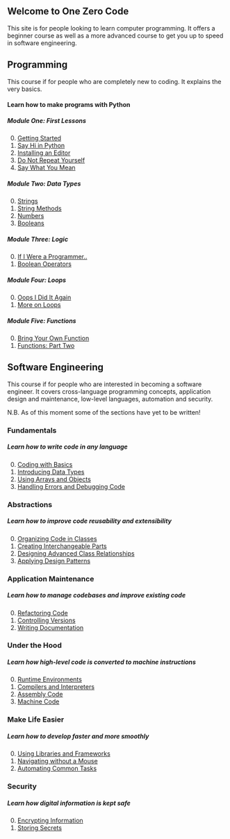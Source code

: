 ## Welcome to One Zero Code
This site is for people looking to learn computer programming. It offers a beginner course as well as a more advanced course to get you up to speed in software engineering.


## Programming
This course if for people who are completely new to coding. It explains the very basics.
#### Learn how to make programs with Python
##### Module One: First Lessons
0. [Getting Started](bunny_slope/getting-started.md)
1. [Say Hi in Python](bunny_slope/simplest.md)
2. [Installing an Editor](bunny_slope/editor.md)
3. [Do Not Repeat Yourself](bunny_slope/dont-repeat.md)
4. [Say What You Mean](bunny_slope/say-what-you-mean.md)

##### Module Two: Data Types
0. [Strings](bunny_slope/string.md)
1. [String Methods](bunny_slope/strings-2.md)
2. [Numbers](bunny_slope/number.md)
3. [Booleans](bunny_slope/booleans.md)

##### Module Three: Logic
0. [If I Were a Programmer..](bunny_slope/logic.md)
1. [Boolean Operators](bunny_slope/bool-operators.md)
<!-- 2. [Evaluating Data](bunny_slope/evaluating-data.md) -->

##### Module Four: Loops
0. [Oops I Did It Again](bunny_slope/loop.md)
1. [More on Loops](bunny_slope/for-loop.md)

##### Module Five: Functions
0. [Bring Your Own Function](bunny_slope/function.md)
1. [Functions: Part Two](bunny_slope/function-2.md)


## Software Engineering
This course if for people who are interested in becoming a software engineer. It covers cross-language programming concepts, application design and maintenance, low-level languages, automation and security.

N.B. As of this moment some of the sections have yet to be written!

### Fundamentals
##### Learn how to write code in any language
0. [Coding with Basics](programming.md)
1. [Introducing Data Types](data-types.md)
2. [Using Arrays and Objects](arrays-and-objects.md)
3. [Handling Errors and Debugging Code](errors.md)

### Abstractions
##### Learn how to improve code reusability and extensibility
0. [Organizing Code in Classes](oop.md)
1. [Creating Interchangeable Parts](interchangeable-parts.md)
2. [Designing Advanced Class Relationships](interactions.md)
3. [Applying Design Patterns](design-patterns.md)

### Application Maintenance
##### Learn how to manage codebases and improve existing code
0. [Refactoring Code](refactoring.md)
1. [Controlling Versions](versioning.md)
2. [Writing Documentation](documenting.md)

<!-- ### User-Computer Interfaces
##### Learn how users can talk to computers and computers can talk to each other
1. [Interacting with Terminals](terminals.md)

2. [Designing Application Programming Interfaces](apis.md)

3. [Creating Command Line Interfaces](clis.md) -->

### Under the Hood
##### Learn how high-level code is converted to machine instructions
0. [Runtime Environments](runtime.md)
1. [Compilers and Interpreters](compilers.md)
2. [Assembly Code](assembly.md)
3. [Machine Code](machine_code.md)

### Make Life Easier
##### Learn how to develop faster and more smoothly
0. [Using Libraries and Frameworks](libraries-frameworks.md) 
1. [Navigating without a Mouse](mouseless-navigation.md)
2. [Automating Common Tasks](scripting.md)

### Security
##### Learn how digital information is kept safe
0. [Encrypting Information](encryption.md)
1. [Storing Secrets](secrets.md)


<!-- ### Getting Started
##### Setup a coding environment
1. [Introducing the Course](introduction.md)
2. [Installing an Editor](editors.md)
3. [Setting Up Your Preferred Language](setups.md) -->